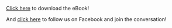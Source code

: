 
[Click here](https://github.com/Celia-Monroe/celia-monroe.github.io/releases/download/v7.0/invincibility-v7.epub) to download the eBook!

And [click here](https://m.facebook.com/Invincibility-A-Publication-on-Disability-and-Accessibility-371841723607457/?ref=bookmarks) to follow us on Facebook and join the conversation!
